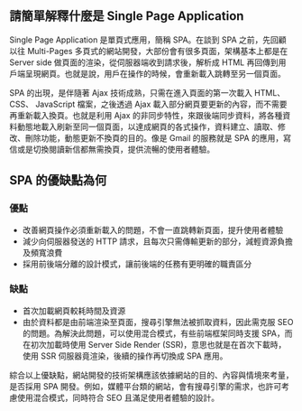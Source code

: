 ## 請簡單解釋什麼是 Single Page Application
Single Page Application 是單頁式應用，簡稱 SPA。在談到 SPA 之前，先回顧以往 Multi-Pages 多頁式的網站開發，大部份會有很多頁面，架構基本上都是在 Server side 做頁面的渲染，從伺服器端收到請求後，解析成 HTML 再回傳到用戶端呈現網頁。也就是說，用戶在操作的時候，會重新載入跳轉至另一個頁面。

SPA 的出現，是伴隨著 Ajax 技術成熟，只需在進入頁面的第一次載入 HTML、 CSS、 JavaScript 檔案，之後透過 Ajax 載入部分網頁要更新的內容，而不需要再重新載入換頁。也就是利用 Ajax 的非同步特性，來跟後端同步資料，將各種資料動態地載入刷新至同一個頁面，以達成網頁的各式操作，資料建立、讀取、修改、刪除功能，動態更新不換頁的目的。像是 Gmail 的服務就是 SPA 的應用，寫信或是切換閱讀新信都無需換頁，提供流暢的使用者體驗。

## SPA 的優缺點為何
### 優點
* 改善網頁操作必須重新載入的問題，不會一直跳轉新頁面，提升使用者體驗
* 減少向伺服器發送的 HTTP 請求，且每次只需傳輸更新的部分，減輕資源負擔及頻寬浪費
* 採用前後端分離的設計模式，讓前後端的任務有更明確的職責區分

### 缺點
* 首次加載網頁較耗時間及資源
* 由於資料都是由前端渲染至頁面，搜尋引擎無法被抓取資料，因此需克服  SEO 的問題。為解決此問題，可以使用混合模式，有些前端框架同時支援 SPA，而在初次加載時使用 Server Side Render (SSR)，意思也就是在首次下載時，使用 SSR 伺服器竟渲染，後續的操作再切換成 SPA 應用。

綜合以上優缺點，網站開發的技術架構應該依據網站的目的、內容與情境來考量，是否採用 SPA 開發。例如，媒體平台類的網站，會有搜尋引擎的需求，也許可考慮使用混合模式，同時符合 SEO 且滿足使用者體驗的設計。

